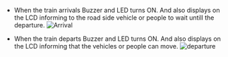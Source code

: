 - When the train arrivals
Buzzer and LED turns ON. And also displays on the LCD informing to the road side vehicle or people to wait untill the departure.
![Arrival](https://user-images.githubusercontent.com/98875082/156937235-01a343f7-71cd-433b-9557-6cba3a61d580.PNG)

- When the train departs
Buzzer and LED turns ON. And also displays on the LCD informing that the vehicles or people can move.
![departure](https://user-images.githubusercontent.com/98875082/156937236-7c4b2173-ff33-4a19-8f1e-3e4c775c59d8.PNG)
